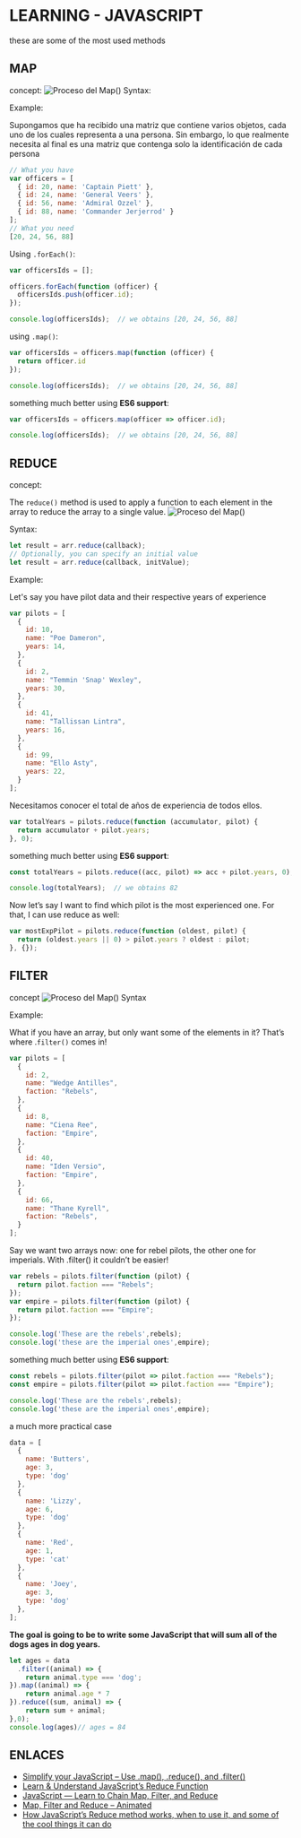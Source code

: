 # LEARNING - JAVASCRIPT

these are some of the most used methods

## MAP
concept:
![Proceso del Map()](https://miro.medium.com/max/1257/1*4EGwsCicbWJeml2aAm714A.gif)
Syntax:

Example:

Supongamos que ha recibido una matriz que contiene varios objetos, cada uno de los cuales representa a una persona. Sin embargo, lo que realmente necesita al final es una matriz que contenga solo la identificación de cada persona
```js
// What you have
var officers = [
  { id: 20, name: 'Captain Piett' },
  { id: 24, name: 'General Veers' },
  { id: 56, name: 'Admiral Ozzel' },
  { id: 88, name: 'Commander Jerjerrod' }
];
// What you need
[20, 24, 56, 88]
```
Using `.forEach()`:
```js
var officersIds = [];

officers.forEach(function (officer) {
  officersIds.push(officer.id);
});

console.log(officersIds);  // we obtains [20, 24, 56, 88]
```
using `.map()`:
```js
var officersIds = officers.map(function (officer) {
  return officer.id
});

console.log(officersIds);  // we obtains [20, 24, 56, 88]
```
something much better using **ES6 support**:
```js
var officersIds = officers.map(officer => officer.id);

console.log(officersIds);  // we obtains [20, 24, 56, 88]
```
## REDUCE
concept:

The `reduce()` method is used to apply a function to each element in the array to reduce the array to a single value.
![Proceso del Map()](https://miro.medium.com/max/1257/1*dhTC_FFgiH3mKROrnDj12w.gif)

Syntax:
```js
let result = arr.reduce(callback);
// Optionally, you can specify an initial value
let result = arr.reduce(callback, initValue);
```

Example:

Let's say you have pilot data and their respective years of experience

```js
var pilots = [
  {
    id: 10,
    name: "Poe Dameron",
    years: 14,
  },
  {
    id: 2,
    name: "Temmin 'Snap' Wexley",
    years: 30,
  },
  {
    id: 41,
    name: "Tallissan Lintra",
    years: 16,
  },
  {
    id: 99,
    name: "Ello Asty",
    years: 22,
  }
];
```
Necesitamos conocer el total de años de experiencia de todos ellos.
```js
var totalYears = pilots.reduce(function (accumulator, pilot) {
  return accumulator + pilot.years;
}, 0);
```
something much better using **ES6 support**:
```js
const totalYears = pilots.reduce((acc, pilot) => acc + pilot.years, 0);

console.log(totalYears);  // we obtains 82
```
Now let’s say I want to find which pilot is the most experienced one. For that, I can use reduce as well:
```js
var mostExpPilot = pilots.reduce(function (oldest, pilot) {
  return (oldest.years || 0) > pilot.years ? oldest : pilot;
}, {});
```

## FILTER
concept
![Proceso del Map()](https://miro.medium.com/max/1257/1*TOPYVvfMBmjajPh-fqZ9GQ.gif)
Syntax

Example:

What if you have an array, but only want some of the elements in it? That’s where .`filter()` comes in!

```js
var pilots = [
  {
    id: 2,
    name: "Wedge Antilles",
    faction: "Rebels",
  },
  {
    id: 8,
    name: "Ciena Ree",
    faction: "Empire",
  },
  {
    id: 40,
    name: "Iden Versio",
    faction: "Empire",
  },
  {
    id: 66,
    name: "Thane Kyrell",
    faction: "Rebels",
  }
];
```
Say we want two arrays now: one for rebel pilots, the other one for imperials. With .filter() it couldn’t be easier!

```js
var rebels = pilots.filter(function (pilot) {
  return pilot.faction === "Rebels";
});
var empire = pilots.filter(function (pilot) {
  return pilot.faction === "Empire";
});

console.log('These are the rebels',rebels);
console.log('these are the imperial ones',empire);
```
something much better using **ES6 support**:

```js
const rebels = pilots.filter(pilot => pilot.faction === "Rebels");
const empire = pilots.filter(pilot => pilot.faction === "Empire");

console.log('These are the rebels',rebels);
console.log('these are the imperial ones',empire);
```

a much more practical case

```js
data = [
  {
    name: 'Butters',
    age: 3,
    type: 'dog'
  },
  {
    name: 'Lizzy',
    age: 6,
    type: 'dog'
  },
  {
    name: 'Red',
    age: 1,
    type: 'cat'
  },
  {
    name: 'Joey',
    age: 3,
    type: 'dog'
  },
];
```
**The goal is going to be to write some JavaScript that will sum all of the dogs ages in dog years.**

```js
let ages = data
  .filter((animal) => {
    return animal.type === 'dog';
}).map((animal) => {
    return animal.age * 7
}).reduce((sum, animal) => {
    return sum + animal;
},0);
console.log(ages)// ages = 84
```



## ENLACES
* [Simplify your JavaScript – Use .map(), .reduce(), and .filter()](https://medium.com/poka-techblog/simplify-your-javascript-use-map-reduce-and-filter-bd02c593cc2d)
* [Learn & Understand JavaScript’s Reduce Function](https://codeburst.io/learn-understand-javascripts-reduce-function-b2b0406efbdc)
* [JavaScript — Learn to Chain Map, Filter, and Reduce](https://codeburst.io/javascript-learn-to-chain-map-filter-and-reduce-acd2d0562cd4)
* [Map, Filter and Reduce – Animated](https://medium.com/@js_tut/map-filter-and-reduce-animated-7fe391a35a47)
* [How JavaScript’s Reduce method works, when to use it, and some of the cool things it can do](https://medium.com/free-code-camp/reduce-f47a7da511a9)
